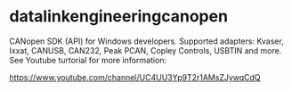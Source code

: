 # datalinkengineeringcanopen
CANopen SDK (API) for Windows developers. Supported adapters: Kvaser, Ixxat, CANUSB, CAN232, Peak PCAN, Copley Controls, USBTIN and more.
See Youtube turtorial for more information:

https://www.youtube.com/channel/UC4UU3Yp9T2r1AMsZJywqCdQ
